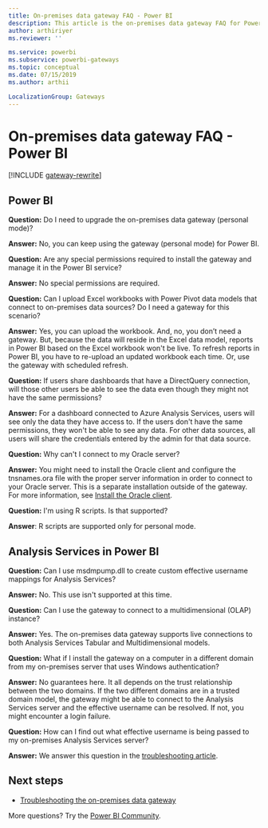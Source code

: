 ```yaml
---
title: On-premises data gateway FAQ - Power BI
description: This article is the on-premises data gateway FAQ for Power BI. This article collects frequently asked questions into one spot for the gateway used in Power BI.
author: arthiriyer
ms.reviewer: ''

ms.service: powerbi
ms.subservice: powerbi-gateways
ms.topic: conceptual
ms.date: 07/15/2019
ms.author: arthii

LocalizationGroup: Gateways
---
```


# On-premises data gateway FAQ - Power BI

[!INCLUDE [gateway-rewrite](../includes/gateway-rewrite.md)]

## Power BI

**Question:** Do I need to upgrade the on-premises data gateway (personal mode)?

**Answer:** No, you can keep using the gateway (personal mode) for Power BI.

**Question:** Are any special permissions required to install the gateway and manage it in the Power BI service?

**Answer:** No special permissions are required.

**Question:** Can I upload Excel workbooks with Power Pivot data models that connect to on-premises data sources? Do I need a gateway for this scenario? 

**Answer:** Yes, you can upload the workbook. And, no, you don’t need a gateway. But, because the data will reside in the Excel data model, reports in Power BI based on the Excel workbook won't be live. To refresh reports in Power BI, you have to re-upload an updated workbook each time. Or, use the gateway with scheduled refresh.

**Question:** If users share dashboards that have a DirectQuery connection, will those other users be able to see the data even though they might not have the same permissions? 

**Answer:** For a dashboard connected to Azure Analysis Services, users will see only the data they have access to. If the users don't have the same permissions, they won't be able to see any data. For other data sources, all users will share the credentials entered by the admin for that data source.

**Question:** Why can't I connect to my Oracle server? 

**Answer:** You might need to install the Oracle client and configure the tnsnames.ora file with the proper server information in order to connect to your Oracle server. This is a separate installation outside of the gateway. For more information, see [Install the Oracle client](service-gateway-onprem-manage-oracle.md#install-the-oracle-client).

**Question:** I'm using R scripts. Is that supported?

**Answer**: R scripts are supported only for personal mode.​

## Analysis Services in Power BI

**Question:** Can I use msdmpump.dll to create custom effective username mappings for Analysis Services? 

**Answer:** No. This use isn't supported at this time.

**Question:** Can I use the gateway to connect to a multidimensional (OLAP) instance? 

**Answer:** Yes. The on-premises data gateway supports live connections to both Analysis Services Tabular and Multidimensional models.

**Question:** What if I install the gateway on a computer in a different domain from my on-premises server that uses Windows authentication? 

**Answer:** No guarantees here. It all depends on the trust relationship between the two domains. If the two different domains are in a trusted domain model, the gateway might be able to connect to the Analysis Services server and the effective username can be resolved. If not, you might encounter a login failure.

**Question:** How can I find out what effective username is being passed to my on-premises Analysis Services server? 

**Answer:** We answer this question in the [troubleshooting article](service-gateway-onprem-tshoot.md).

## Next steps

* [Troubleshooting the on-premises data gateway](/data-integration/gateway/service-gateway-tshoot)

More questions? Try the [Power BI Community](https://community.powerbi.com/).
